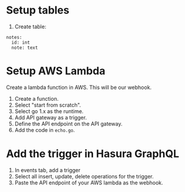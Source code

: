 # Setup tables
1. Create table:

```
notes:
  id: int
  note: text
```

# Setup AWS Lambda
Create a lambda function in AWS. This will be our webhook.

1. Create a function.
2. Select "start from scratch".
3. Select go 1.x as the runtime.
4. Add API gateway as a trigger.
5. Define the API endpoint on the API gateway.
6. Add the code in `echo.go`.

# Add the trigger in Hasura GraphQL
1. In events tab, add a trigger
2. Select all insert, update, delete operations for the trigger.
3. Paste the API endpoint of your AWS lambda as the webhook.
